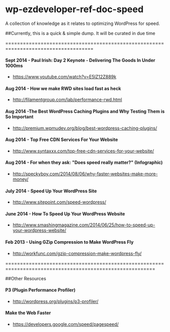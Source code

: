 wp-ezdeveloper-ref-doc-speed
============================

A collection of knowledge as it relates to optimizing WordPress for speed. 

##Currently, this is a quick & simple dump. It will be curated in due time


====================================================================================

#### Sept 2014 - Paul Irish: Day 2 Keynote - Delivering The Goods In Under 1000ms
- https://www.youtube.com/watch?v=E5lZ12Z889k


#### Aug 2014 - How we make RWD sites load fast as heck
- http://filamentgroup.com/lab/performance-rwd.html


#### Aug 2014 -The Best WordPress Caching Plugins and Why Testing Them is So Important
- http://premium.wpmudev.org/blog/best-wordpress-caching-plugins/


#### Aug 2014 - Top Free CDN Services For Your Website
- http://www.syntaxxx.com/top-free-cdn-services-for-your-website/


#### Aug 2014 - For when they ask: "Does speed really matter?" (Infographic)
- http://speckyboy.com/2014/08/06/why-faster-websites-make-more-money/


#### July 2014 - Speed Up Your WordPress Site
- http://www.sitepoint.com/speed-wordpress/


#### June 2014 - How To Speed Up Your WordPress Website
 - http://www.smashingmagazine.com/2014/06/25/how-to-speed-up-your-wordpress-website/
 
 
#### Feb 2013 - Using GZip Compression to Make WordPress Fly
 - http://workfunc.com/gzip-compression-make-wordpress-fly/


=========================================================================================================
 
 
##Other Resources

#### P3 (Plugin Performance Profiler)
 - http://wordpress.org/plugins/p3-profiler/
 
 
#### Make the Web Faster
 - https://developers.google.com/speed/pagespeed/
